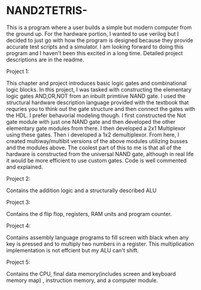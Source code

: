 # NAND2TETRIS-
This is a program where a user  builds a simple but modern computer from the ground up. For the hardware portion, I wanted to use verilog but I decided to just go with how the program is designed because they provide accurate test scripts and a simulator. I am looking forward to doing this program and I haven't been this excited in a long time. Detailed project descriptions are in the readme.


Project 1: 

This chapter and project introduces basic logic gates and combinational logic blocks. In this project, I was tasked with constructing the   elementary logic gates AND,OR,NOT from an inbuilt primtiive NAND gate. I used the structural hardware description language provided with the textbook that requries you to think out the gate structure and then connect the gates with the HDL. I prefer behavorial modeling though. I first constructed the Not gate module with just one NAND gate and then developed the other elementary gate modules from there. I then developed a 2x1 Multiplexor using these gates. Then i developed a 1x2 demultiplexor. From here, I created multiway/multibit versions of the above modules utilizing busses and the modules above. The coolest part of this to me is that all of the hardware is constructed from the universal NAND gate, although in real life it would be more efficient to use custom gates. Code is well commented and explained.



Project 2: 

Contains the addition logic and a structurally described ALU 

Project 3: 

Contains the d flip flop, registers, RAM units and program counter. 

Project 4: 

Contains assembly language programs to fill screen with black when any key is pressed and to multiply two numbers in a register. This multiplication implementation is not effcient but my ALU can't shift. 

Project 5: 

Contains the CPU, final data memory(includes screen and keyboard memory map) , instruction memory, and a computer module.
